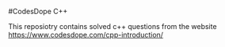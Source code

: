 #CodesDope C++

This reposiotry contains solved c++ questions from the website https://www.codesdope.com/cpp-introduction/